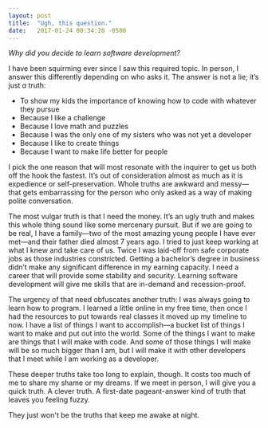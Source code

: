 ```yaml
---
layout: post
title:  "Ugh, this question."
date:   2017-01-24 00:34:20 -0500
---
```


*Why did you decide to learn software development?*

I have been squirming ever since I saw this required topic. In person, I answer this differently depending on who asks it. The answer is not a lie; it’s just *a* truth:

* To show my kids the importance of knowing how to code with whatever they pursue
* Because I like a challenge
* Because I love math and puzzles
* Because I was the only one of my sisters who was not yet a developer
* Because I like to create things
* Because I want to make life better for people

I pick the one reason that will most resonate with the inquirer to get us both off the hook the fastest. It’s out of consideration almost as much as it is expedience or self-preservation. Whole truths are awkward and messy—that gets embarrassing for the person who only asked as a way of making polite conversation. 

The most vulgar truth is that I need the money. It’s an ugly truth and makes this whole thing sound like some mercenary pursuit. But if we are going to be real, I have a family—two of the most amazing young people I have ever met—and their father died almost 7 years ago. I tried to just keep working at what I knew and take care of us. Twice I was laid-off from safe corporate jobs as those industries constricted. Getting a bachelor’s degree in business didn’t make any significant difference in my earning capacity. I need a career that will provide some stability and security. Learning software development will give me skills that are in-demand and recession-proof. 

The urgency of that need obfuscates another truth: I was always going to learn how to program. I learned a little online in my free time, then once I had the resources to put towards real classes it moved up my timeline to now. I have a list of things I want to accomplish—a bucket list of things I want to make and put out into the world. Some of the things I want to make are things that I will make with code. And some of those things I will make will be so much bigger than I am, but I will make it with other developers that I meet while I am working as a developer.

These deeper truths take too long to explain, though. It costs too much of me to share my shame or my dreams. If we meet in person, I will give you a quick truth. A clever truth. A first-date pageant-answer kind of truth that leaves you feeling fuzzy.

They just won't be the truths that keep me awake at night.
